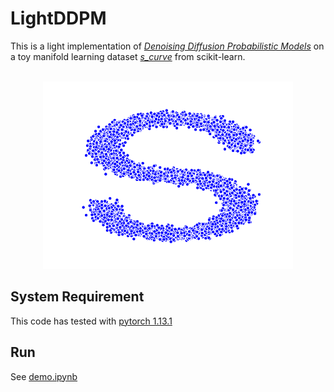 # LightDDPM

This is a light implementation of [*Denoising Diffusion Probabilistic Models*](https://arxiv.org/abs/2006.11239) 
on a toy manifold learning dataset [*s_curve*](https://scikit-learn.org/stable/auto_examples/manifold/plot_compare_methods.html#sphx-glr-auto-examples-manifold-plot-compare-methods-py)
from scikit-learn.

<p align="center">
    <br>
    <img src="s_curve.png" width="400" />
    <br>
<p>

## System Requirement

This code has tested with [pytorch 1.13.1](https://pytorch.org/)

## Run

See [demo.ipynb](demo.ipynb)







